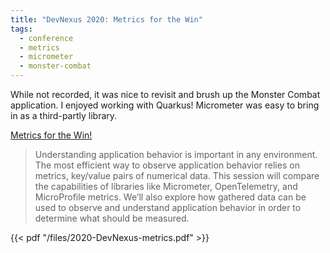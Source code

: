 ```yaml
---
title: "DevNexus 2020: Metrics for the Win"
tags:
  - conference
  - metrics
  - micrometer
  - monster-combat
---
```


While not recorded, it was nice to revisit and brush up the Monster Combat application. I enjoyed working with Quarkus! Micrometer was easy to bring in as a third-partly library.

<!--more-->

[Metrics for the Win!](https://devnexus.com/archive/devnexus2020/presentations/4891/)

> Understanding application behavior is important in any environment. The most efficient way to observe application behavior relies on metrics, key/value pairs of numerical data. This session will compare the capabilities of libraries like Micrometer, OpenTelemetry, and MicroProfile metrics. We’ll also explore how gathered data can be used to observe and understand application behavior in order to determine what should be measured.

{{< pdf "/files/2020-DevNexus-metrics.pdf" >}}